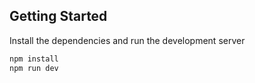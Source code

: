 ## Getting Started

Install the dependencies and run the development server

```bash
npm install
npm run dev
```
